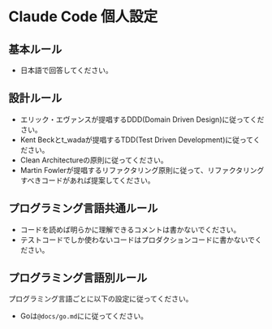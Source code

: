# Claude Code 個人設定

## 基本ルール

- 日本語で回答してください。

## 設計ルール

- エリック・エヴァンスが提唱するDDD(Domain Driven Design)に従ってください。
- Kent Beckとt_wadaが提唱するTDD(Test Driven Development)に従ってください。
- Clean Architectureの原則に従ってください。
- Martin Fowlerが提唱するリファクタリング原則に従って、リファクタリングすべきコードがあれば提案してください。

## プログラミング言語共通ルール

- コードを読めば明らかに理解できるコメントは書かないでください。
- テストコードでしか使わないコードはプロダクションコードに書かないでください。

## プログラミング言語別ルール

プログラミング言語ごとに以下の設定に従ってください。

- Goは`@docs/go.md`にに従ってください。

